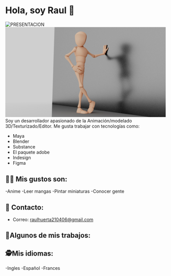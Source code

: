 # Hola, soy Raul 👋

![PRESENTACION](https://i.pinimg.com/originals/be/53/fc/be53fc5350400539c44b3bc7c2552fe9.gif)
![kjhkg](https://github.com/Raul863/Raul863/raw/main/14_PoseEspera_Pose3D_HuertaGonzalezRaul.jpg)
Soy un desarrollador apasionado de la Animación/modelado 3D/Texturizado/Editor. Me gusta trabajar con tecnologías como:
- Maya
- Blender
- Substance
- El paquete adobe
- Indesign
- Figma

## 👨‍🚒 Mis gustos son:
-Anime
-Leer mangas
-Pintar miniaturas
-Conocer gente

## 🗿 Contacto:
- Correo: raulhuerta210406@gmail.com

## 🚀Algunos de mis trabajos:

## 🕵️Mis idiomas:
-Ingles
-Español
-Frances

